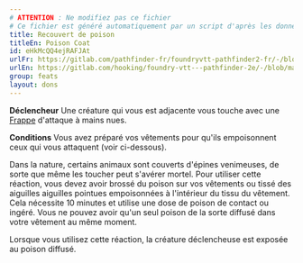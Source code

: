 ```yaml
---
# ATTENTION : Ne modifiez pas ce fichier
# Ce fichier est généré automatiquement par un script d'après les données du module Foundry VTT officiel et de sa traduction
title: Recouvert de poison
titleEn: Poison Coat
id: eHkMcQQ4ejRAFJAt
urlFr: https://gitlab.com/pathfinder-fr/foundryvtt-pathfinder2-fr/-/blob/master/data/feats/eHkMcQQ4ejRAFJAt.htm
urlEn: https://gitlab.com/hooking/foundry-vtt---pathfinder-2e/-/blob/master/packs/data/feats.db/poison-coat.json
group: feats
layout: dons
---
```

**Déclencheur** Une créature qui vous est adjacente vous touche avec une [Frappe](../actions/frapper.md) d'attaque à mains nues.

**Conditions** Vous avez préparé vos vêtements pour qu'ils empoisonnent ceux qui vous attaquent (voir ci-dessous).

Dans la nature, certains animaux sont couverts d'épines venimeuses, de sorte que même les toucher peut s'avérer mortel. Pour utiliser cette réaction, vous devez avoir brossé du poison sur vos vêtements ou tissé des aiguilles aiguilles pointues empoisonnées à l'intérieur du tissu du vêtement. Cela nécessite 10 minutes et utilise une dose de poison de contact ou ingéré. Vous ne pouvez avoir qu'un seul poison de la sorte diffusé dans votre vêtement au même moment.

Lorsque vous utilisez cette réaction, la créature déclencheuse est exposée au poison diffusé.


